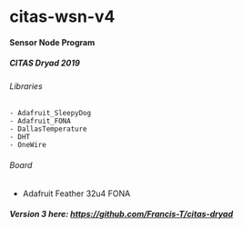 # citas-wsn-v4

#### Sensor Node Program
##### CITAS Dryad 2019

######  Libraries
    - Adafruit_SleepyDog
    - Adafruit_FONA
    - DallasTemperature
    - DHT
    - OneWire
    
###### Board
  - Adafruit Feather 32u4 FONA
    
##### Version 3 here: https://github.com/Francis-T/citas-dryad


